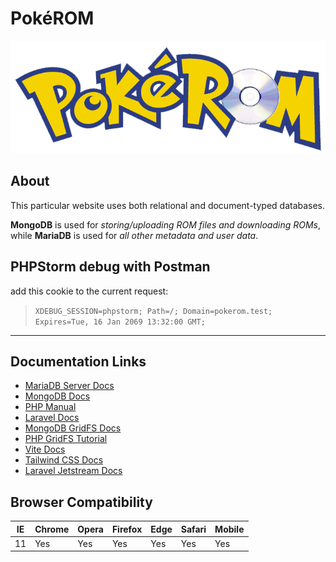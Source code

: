 # Pok&eacute;ROM

![pokerom-logo](./private/pokerom_logo.png "Pok&eacute;ROM")

[comment]: <> (https://github.com/bag33188/new-pokerom)

## About

This particular website uses both relational and document-typed databases. 

**MongoDB** is used for _storing/uploading ROM files and downloading ROMs_, 
while **MariaDB** is used for _all other metadata and user data_.

## PHPStorm debug with Postman

add this cookie to the current request:
> `XDEBUG_SESSION=phpstorm; Path=/; Domain=pokerom.test; Expires=Tue, 16 Jan 2069 13:32:00 GMT;`

________

## Documentation Links

* [MariaDB Server Docs][]
* [MongoDB Docs][]
* [PHP Manual][]
* [Laravel Docs][]
* [MongoDB GridFS Docs][]
* [PHP GridFS Tutorial][]
* [Vite Docs][]
* [Tailwind CSS Docs][]
* [Laravel Jetstream Docs][]

[MariaDB Server Docs]: https://mariadb.com/kb/en/documentation/ "v10.9.3"
[MongoDB Docs]: https://www.mongodb.com/docs/manual/ "v6.0"
[PHP Manual]: https://www.php.net/manual/en/ "v8.1.6"
[Laravel Docs]: https://laravel.com/docs/9.x/ "v9.x"
[MongoDB GridFS Docs]: https://www.mongodb.com/docs/manual/core/gridfs/ "v6.0"
[PHP GridFS Tutorial]: https://www.mongodb.com/docs/php-library/v1.13/tutorial/gridfs/ "v1.13"
[Vite Docs]: https://vitejs.dev/guide "v3.1.3"
[Tailwind CSS Docs]: https://tailwindcss.com/docs "v3.1.8"
[Laravel Jetstream Docs]: https://jetstream.laravel.com/2.x/introduction.html "v2.12.3"

[//]: # "## Database Links:"
[//]: # ([mongodb php driver page]: https://www.php.net/manual/en/mongodb.installation.pecl.php)
[//]: # ([mongodb pecl extension]: https://pecl.php.net/package/mongodb "v1.13.0 - ts-x64, windows")
[//]: # ([php mongodb vendor manual]: https://www.php.net/manual/en/set.mongodb.php)
[//]: # ([php mongodb driver tutorial]: https://www.php.net/manual/en/mongodb.tutorial.library.php)
[//]: # ([mongodb php driver docs]: https://www.mongodb.com/docs/drivers/php/)

[comment]: <> "`db.rom.chunks.countDocuments() == 88628`"

Browser Compatibility
---------------------
| IE  | Chrome | Opera | Firefox | Edge | Safari | Mobile |
|-----|--------|-------|---------|------|--------|--------|
| 11  | Yes    | Yes   | Yes     | Yes  | Yes    | Yes    |


[//]: # (pokerom image archive sources)
[pokerom_logo_website]: https://lostmediawiki.com/Pok%C3%A9ROM_%28partially_lost_Pok%C3%A9mon_edutainment_series;_2000%29 "website containing original pokerom image asset"
[pokerom_logo_image]: https://lostmediawiki.com/images/3/32/Pokerom_title.png "original image for pokerom"
